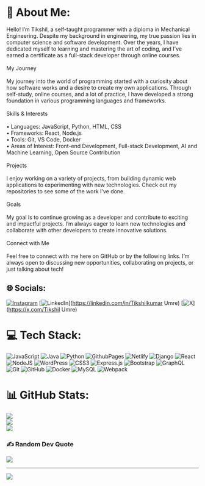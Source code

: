 # 💫 About Me:
Hello! I’m Tikshil, a self-taught programmer with a diploma in Mechanical Engineering. Despite my background in engineering, my true passion lies in computer science and software development. Over the years, I have dedicated myself to learning and mastering the art of coding, and I’ve earned a certificate as a full-stack developer through online courses.<br><br>My Journey<br><br>My journey into the world of programming started with a curiosity about how software works and a desire to create my own applications. Through self-study, online courses, and a lot of practice, I have developed a strong foundation in various programming languages and frameworks.<br><br>Skills & Interests<br><br>	•	Languages: JavaScript, Python, HTML, CSS<br>	•	Frameworks: React, Node.js<br>	•	Tools: Git, VS Code, Docker<br>	•	Areas of Interest: Front-end Development, Full-stack Development, AI and Machine Learning, Open Source Contribution<br><br>Projects<br><br>I enjoy working on a variety of projects, from building dynamic web applications to experimenting with new technologies. Check out my repositories to see some of the work I’ve done.<br><br>Goals<br><br>My goal is to continue growing as a developer and contribute to exciting and impactful projects. I’m always eager to learn new technologies and collaborate with other developers to create innovative solutions.<br><br>Connect with Me<br><br>Feel free to connect with me here on GitHub or by the following links. I’m always open to discussing new opportunities, collaborating on projects, or just talking about tech!<br>


## 🌐 Socials:
[![Instagram](https://img.shields.io/badge/Instagram-%23E4405F.svg?logo=Instagram&logoColor=white)](https://instagram.com/tixxhil) [![LinkedIn](https://img.shields.io/badge/LinkedIn-%230077B5.svg?logo=linkedin&logoColor=white)](https://linkedin.com/in/Tikshilkumar Umre) [![X](https://img.shields.io/badge/X-black.svg?logo=X&logoColor=white)](https://x.com/Tikshil Umre) 

# 💻 Tech Stack:
![JavaScript](https://img.shields.io/badge/javascript-%23323330.svg?style=for-the-badge&logo=javascript&logoColor=%23F7DF1E) ![Java](https://img.shields.io/badge/java-%23ED8B00.svg?style=for-the-badge&logo=openjdk&logoColor=white) ![Python](https://img.shields.io/badge/python-3670A0?style=for-the-badge&logo=python&logoColor=ffdd54) ![GithubPages](https://img.shields.io/badge/github%20pages-121013?style=for-the-badge&logo=github&logoColor=white) ![Netlify](https://img.shields.io/badge/netlify-%23000000.svg?style=for-the-badge&logo=netlify&logoColor=#00C7B7) ![Django](https://img.shields.io/badge/django-%23092E20.svg?style=for-the-badge&logo=django&logoColor=white) ![React](https://img.shields.io/badge/react-%2320232a.svg?style=for-the-badge&logo=react&logoColor=%2361DAFB) ![NodeJS](https://img.shields.io/badge/node.js-6DA55F?style=for-the-badge&logo=node.js&logoColor=white) ![WordPress](https://img.shields.io/badge/WordPress-%23117AC9.svg?style=for-the-badge&logo=WordPress&logoColor=white) ![CSS3](https://img.shields.io/badge/css3-%231572B6.svg?style=for-the-badge&logo=css3&logoColor=white) ![Express.js](https://img.shields.io/badge/express.js-%23404d59.svg?style=for-the-badge&logo=express&logoColor=%2361DAFB) ![Bootstrap](https://img.shields.io/badge/bootstrap-%238511FA.svg?style=for-the-badge&logo=bootstrap&logoColor=white) ![GraphQL](https://img.shields.io/badge/-GraphQL-E10098?style=for-the-badge&logo=graphql&logoColor=white) ![Git](https://img.shields.io/badge/git-%23F05033.svg?style=for-the-badge&logo=git&logoColor=white) ![GitHub](https://img.shields.io/badge/github-%23121011.svg?style=for-the-badge&logo=github&logoColor=white) ![Docker](https://img.shields.io/badge/docker-%230db7ed.svg?style=for-the-badge&logo=docker&logoColor=white) ![MySQL](https://img.shields.io/badge/mysql-4479A1.svg?style=for-the-badge&logo=mysql&logoColor=white) ![Webpack](https://img.shields.io/badge/webpack-%238DD6F9.svg?style=for-the-badge&logo=webpack&logoColor=black)
# 📊 GitHub Stats:
![](https://github-readme-stats.vercel.app/api?username=tiksh09&theme=tokyonight&hide_border=true&include_all_commits=true&count_private=false)<br/>
![](https://github-readme-streak-stats.herokuapp.com/?user=tiksh09&theme=tokyonight&hide_border=true)<br/>
![](https://github-readme-stats.vercel.app/api/top-langs/?username=tiksh09&theme=tokyonight&hide_border=true&include_all_commits=true&count_private=false&layout=compact)

### ✍️ Random Dev Quote
![](https://quotes-github-readme.vercel.app/api?type=horizontal&theme=tokyonight)

---
[![](https://visitcount.itsvg.in/api?id=tiksh09&icon=4&color=1)](https://visitcount.itsvg.in)

<!-- Proudly created with GPRM ( https://gprm.itsvg.in ) -->
